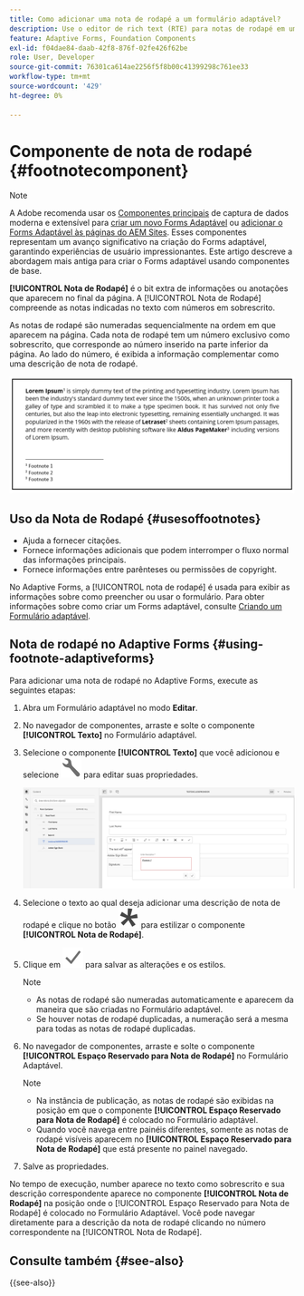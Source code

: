 ```yaml
---
title: Como adicionar uma nota de rodapé a um formulário adaptável?
description: Use o editor de rich text (RTE) para notas de rodapé em um formulário adaptável.
feature: Adaptive Forms, Foundation Components
exl-id: f04dae84-daab-42f8-876f-02fe426f62be
role: User, Developer
source-git-commit: 76301ca614ae2256f5f8b00c41399298c761ee33
workflow-type: tm+mt
source-wordcount: '429'
ht-degree: 0%

---
```


# Componente de nota de rodapé {#footnotecomponent}

>[!NOTE]
>
> A Adobe recomenda usar os [Componentes principais](https://experienceleague.adobe.com/docs/experience-manager-core-components/using/adaptive-forms/introduction.html?lang=pt-BR) de captura de dados moderna e extensível para [criar um novo Forms Adaptável](/help/forms/creating-adaptive-form-core-components.md) ou [adicionar o Forms Adaptável às páginas do AEM Sites](/help/forms/create-or-add-an-adaptive-form-to-aem-sites-page.md). Esses componentes representam um avanço significativo na criação do Forms adaptável, garantindo experiências de usuário impressionantes. Este artigo descreve a abordagem mais antiga para criar o Forms adaptável usando componentes de base.

**[!UICONTROL Nota de Rodapé]** é o bit extra de informações ou anotações que aparecem no final da página. A [!UICONTROL Nota de Rodapé] compreende as notas indicadas no texto com números em sobrescrito.

As notas de rodapé são numeradas sequencialmente na ordem em que aparecem na página. Cada nota de rodapé tem um número exclusivo como sobrescrito, que corresponde ao número inserido na parte inferior da página. Ao lado do número, é exibida a informação complementar como uma descrição de nota de rodapé.

![Descrição da Nota de Rodapé](/help/forms/assets/footnote_description.png)


## Uso da Nota de Rodapé {#usesoffootnotes}

* Ajuda a fornecer citações.
* Fornece informações adicionais que podem interromper o fluxo normal das informações principais.
* Fornece informações entre parênteses ou permissões de copyright.

No Adaptive Forms, a [!UICONTROL nota de rodapé] é usada para exibir as informações sobre como preencher ou usar o formulário. Para obter informações sobre como criar um Forms adaptável, consulte [Criando um Formulário adaptável](https://experienceleague.adobe.com/docs/experience-manager-cloud-service/content/forms/create-an-adaptive-form/create-an-adaptive-form-on-forms-cs/creating-adaptive-form.html).

## Nota de rodapé no Adaptive Forms {#using-footnote-adaptiveforms}

Para adicionar uma nota de rodapé no Adaptive Forms, execute as seguintes etapas:
1. Abra um Formulário adaptável no modo **Editar**.
1. No navegador de componentes, arraste e solte o componente **[!UICONTROL Texto]** no Formulário adaptável.
1. Selecione o componente **[!UICONTROL Texto]** que você adicionou e selecione ![cmppr](assets/configure-icon.svg) para editar suas propriedades.

   ![Nota de Rodapé no Forms Adaptável](/help/forms/assets/footnote_rte.png)

1. Selecione o texto ao qual deseja adicionar uma descrição de nota de rodapé e clique no botão ![estrela](/help/forms/assets/asterisk.svg) para estilizar o componente **[!UICONTROL Nota de Rodapé]**.

1. Clique em ![verificar](/help/forms/assets/save_icon.svg) para salvar as alterações e os estilos.

   >[!NOTE]
   >
   >* As notas de rodapé são numeradas automaticamente e aparecem da maneira que são criadas no Formulário adaptável.
   >* Se houver notas de rodapé duplicadas, a numeração será a mesma para todas as notas de rodapé duplicadas.

1. No navegador de componentes, arraste e solte o componente **[!UICONTROL Espaço Reservado para Nota de Rodapé]** no Formulário Adaptável.

   >[!NOTE]
   >
   >* Na instância de publicação, as notas de rodapé são exibidas na posição em que o componente **[!UICONTROL Espaço Reservado para Nota de Rodapé]** é colocado no Formulário adaptável.
   >* Quando você navega entre painéis diferentes, somente as notas de rodapé visíveis aparecem no **[!UICONTROL Espaço Reservado para Nota de Rodapé]** que está presente no painel navegado.

1. Salve as propriedades.

No tempo de execução, number aparece no texto como sobrescrito e sua descrição correspondente aparece no componente **[!UICONTROL Nota de Rodapé]** na posição onde o [!UICONTROL Espaço Reservado para Nota de Rodapé] é colocado no Formulário Adaptável. Você pode navegar diretamente para a descrição da nota de rodapé clicando no número correspondente na [!UICONTROL Nota de Rodapé].


## Consulte também {#see-also}

{{see-also}}